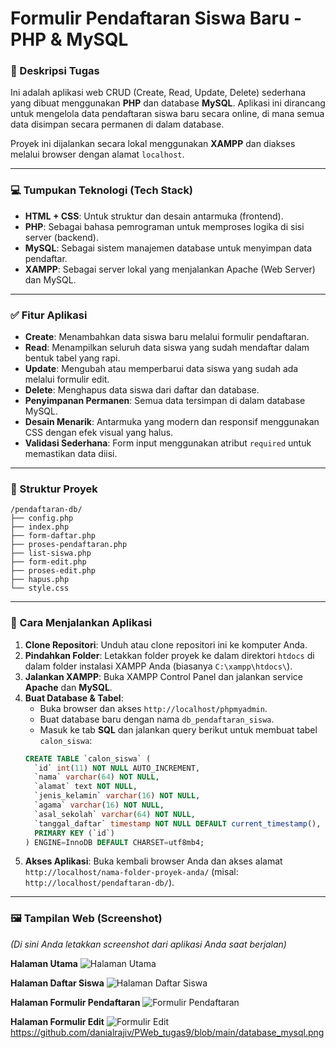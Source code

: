 # **Formulir Pendaftaran Siswa Baru - PHP & MySQL**

### 📌 Deskripsi Tugas
Ini adalah aplikasi web CRUD (Create, Read, Update, Delete) sederhana yang dibuat menggunakan **PHP** dan database **MySQL**. Aplikasi ini dirancang untuk mengelola data pendaftaran siswa baru secara online, di mana semua data disimpan secara permanen di dalam database.

Proyek ini dijalankan secara lokal menggunakan **XAMPP** dan diakses melalui browser dengan alamat `localhost`.

---

### 💻 Tumpukan Teknologi (Tech Stack)
- **HTML + CSS**: Untuk struktur dan desain antarmuka (frontend).
- **PHP**: Sebagai bahasa pemrograman untuk memproses logika di sisi server (backend).
- **MySQL**: Sebagai sistem manajemen database untuk menyimpan data pendaftar.
- **XAMPP**: Sebagai server lokal yang menjalankan Apache (Web Server) dan MySQL.

---

### ✅ Fitur Aplikasi
- **Create**: Menambahkan data siswa baru melalui formulir pendaftaran.
- **Read**: Menampilkan seluruh data siswa yang sudah mendaftar dalam bentuk tabel yang rapi.
- **Update**: Mengubah atau memperbarui data siswa yang sudah ada melalui formulir edit.
- **Delete**: Menghapus data siswa dari daftar dan database.
- **Penyimpanan Permanen**: Semua data tersimpan di dalam database MySQL.
- **Desain Menarik**: Antarmuka yang modern dan responsif menggunakan CSS dengan efek visual yang halus.
- **Validasi Sederhana**: Form input menggunakan atribut `required` untuk memastikan data diisi.

---

### 📂 Struktur Proyek
```
/pendaftaran-db/
├── config.php
├── index.php
├── form-daftar.php
├── proses-pendaftaran.php
├── list-siswa.php
├── form-edit.php
├── proses-edit.php
├── hapus.php
└── style.css
```

---

### 🚀 Cara Menjalankan Aplikasi
1.  **Clone Repositori**: Unduh atau clone repositori ini ke komputer Anda.
2.  **Pindahkan Folder**: Letakkan folder proyek ke dalam direktori `htdocs` di dalam folder instalasi XAMPP Anda (biasanya `C:\xampp\htdocs\`).
3.  **Jalankan XAMPP**: Buka XAMPP Control Panel dan jalankan service **Apache** dan **MySQL**.
4.  **Buat Database & Tabel**:
    * Buka browser dan akses `http://localhost/phpmyadmin`.
    * Buat database baru dengan nama `db_pendaftaran_siswa`.
    * Masuk ke tab **SQL** dan jalankan query berikut untuk membuat tabel `calon_siswa`:
    ```sql
    CREATE TABLE `calon_siswa` (
      `id` int(11) NOT NULL AUTO_INCREMENT,
      `nama` varchar(64) NOT NULL,
      `alamat` text NOT NULL,
      `jenis_kelamin` varchar(16) NOT NULL,
      `agama` varchar(16) NOT NULL,
      `asal_sekolah` varchar(64) NOT NULL,
      `tanggal_daftar` timestamp NOT NULL DEFAULT current_timestamp(),
      PRIMARY KEY (`id`)
    ) ENGINE=InnoDB DEFAULT CHARSET=utf8mb4;
    ```
5.  **Akses Aplikasi**: Buka kembali browser Anda dan akses alamat `http://localhost/nama-folder-proyek-anda/` (misal: `http://localhost/pendaftaran-db/`).

---

### 🖼️ Tampilan Web (Screenshot)

*(Di sini Anda letakkan screenshot dari aplikasi Anda saat berjalan)*

**Halaman Utama**
![Halaman Utama](URL_GAMBAR_ANDA_DI_SINI.png)

**Halaman Daftar Siswa**
![Halaman Daftar Siswa](URL_GAMBAR_ANDA_DI_SINI.png)

**Halaman Formulir Pendaftaran**
![Formulir Pendaftaran](URL_GAMBAR_ANDA_DI_SINI.png)

**Halaman Formulir Edit**
![Formulir Edit](URL_GAMBAR_ANDA_DI_SINI.png)
https://github.com/danialrajiv/PWeb_tugas9/blob/main/database_mysql.png
